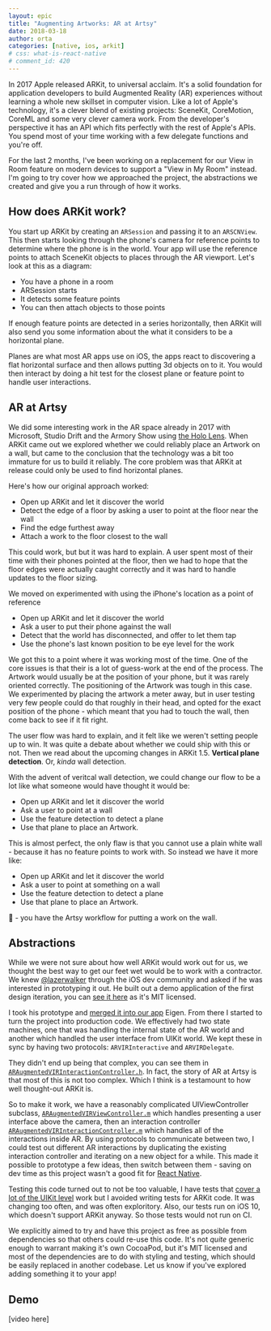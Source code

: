 ```yaml
---
layout: epic
title: "Augmenting Artworks: AR at Artsy"
date: 2018-03-18
author: orta
categories: [native, ios, arkit]
# css: what-is-react-native
# comment_id: 420
---
```


In 2017 Apple released ARKit, to universal acclaim. It's a solid foundation for application developers to build
Augmented Reality (AR) experiences without learning a whole new skillset in computer vision. Like a lot of Apple's
technology, it's a clever blend of existing projects: SceneKit, CoreMotion, CoreML and some very clever camera work.
From the developer's perspective it has an API which fits perfectly with the rest of Apple's APIs. You spend most of
your time working with a few delegate functions and you're off.

For the last 2 months, I've been working on a replacement for our View in Room feature on modern devices to support a
"View in My Room" instead. I'm going to try cover how we approached the project, the abstractions we created and give
you a run through of how it works.

<!-- more -->

## How does ARKit work?

You start up ARKit by creating an `ARSession` and passing it to an `ARSCNView`. This then starts looking through the
phone's camera for reference points to determine where the phone is in the world. Your app will use the reference points
to attach SceneKit objects to places through the AR viewport. Let's look at this as a diagram:

* You have a phone in a room
* ARSession starts
* It detects some feature points
* You can then attach objects to those points

If enough feature points are detected in a series horizontally, then ARKit will also send you some information about the
what it considers to be a horizontal plane.

Planes are what most AR apps use on iOS, the apps react to discovering a flat horizontal surface and then allows putting
3d objects on to it. You would then interact by doing a hit test for the closest plane or feature point to handle user
interactions.

## AR at Artsy

We did some interesting work in the AR space already in 2017 with Microsoft, Studio Drift and the Armory Show using [the
Holo Lens][holo-lens]. When ARKit came out we explored whether we could reliably place an Artwork on a wall, but came to
the conclusion that the technology was a bit too immature for us to build it reliably. The core problem was that ARKit
at release could only be used to find horizontal planes.

Here's how our original approach worked:

* Open up ARKit and let it discover the world
* Detect the edge of a floor by asking a user to point at the floor near the wall
* Find the edge furthest away
* Attach a work to the floor closest to the wall

This could work, but but it was hard to explain. A user spent most of their time with their phones pointed at the floor,
then we had to hope that the floor edges were actually caught correctly and it was hard to handle updates to the floor
sizing.

We moved on experimented with using the iPhone's location as a point of reference

* Open up ARKit and let it discover the world
* Ask a user to put their phone against the wall
* Detect that the world has disconnected, and offer to let them tap
* Use the phone's last known position to be eye level for the work

We got this to a point where it was working most of the time. One of the core issues is that their is a lot of
guess-work at the end of the process. The Artwork would usually be at the position of your phone, but it was rarely
oriented correctly. The positioning of the Artwork was tough in this case. We experimented by placing the artwork a
meter away, but in user testing very few people could do that roughly in their head, and opted for the exact position of
the phone - which meant that you had to touch the wall, then come back to see if it fit right.

The user flow was hard to explain, and it felt like we weren't setting people up to win. It was quite a debate about
whether we could ship with this or not. Then we read about the upcoming changes in ARKit 1.5. **Vertical plane
detection**. Or, _kinda_ wall detection.

With the advent of veritcal wall detection, we could change our flow to be a lot like what someone would have thought it
would be:

* Open up ARKit and let it discover the world
* Ask a user to point at a wall
* Use the feature detection to detect a plane
* Use that plane to place an Artwork.

This is almost perfect, the only flaw is that you cannot use a plain white wall - because it has no feature points to
work with. So instead we have it more like:

* Open up ARKit and let it discover the world
* Ask a user to point at something on a wall
* Use the feature detection to detect a plane
* Use that plane to place an Artwork.

:tada: - you have the Artsy workflow for putting a work on the wall.

## Abstractions

While we were not sure about how well ARKit would work out for us, we thought the best way to get our feet wet would be
to work with a contractor. We knew [@lazerwalker][lazerwalker] through the iOS dev community and asked if he was
interested in prototyping it out. He built out a demo application of the first design iteration, you can [see it
here][prototype1] as it's MIT licensed.

I took his prototype and [merged it into our app][ar_pr_1] Eigen. From there I started to turn the project into
production code. We effectively had two state machines, one that was handling the internal state of the AR world and
another which handled the user interface from UIKit world. We kept these in sync by having two protocols:
`ARVIRInteractive` and `ARVIRDelegate`.

They didn't end up being that complex, you can see them in [`ARAugmentedVIRInteractionController.h`][vir_ic]. In fact,
the story of AR at Artsy is that most of this is not too complex. Which I think is a testamount to how well thought-out
ARKit is.

So to make it work, we have a reasonably complicated UIViewController subclass,
[`ARAugmentedVIRViewController.m`][vir_vc] which handles presenting a user interface above the camera, then an
interaction controller [`ARAugmentedVIRInteractionController.m`][vir_ic_m] which handles all of the interactions inside
AR. By using protocols to communicate between two, I could test out different AR interactions by duplicating the
existing interaction controller and iterating on a new object for a while. This made it possible to prototype a few
ideas, then switch between them - saving on dev time as this project wasn't a good fit for [React Native][rn].

Testing this code turned out to not be too valuable, I have tests that [cover a lot of the UIKit level][tests] work but
I avoided writing tests for ARKit code. It was changing too often, and was often exploritory. Also, our tests run on iOS
10, which doesn't support ARKit anyway. So those tests would not run on CI.

We explicitly aimed to try and have this project as free as possible from dependencies so that others could re-use this
code. It's not _quite_ generic enough to warrant making it's own CocoaPod, but it's MIT licensed and most of the
dependencies are to do with styling and testing, which should be easily replaced in another codebase. Let us know if
you've explored adding something it to your app!

## Demo

[video here]

[holo-lens]: http://fortune.com/2017/03/02/microsoft-hololens-art-show/
[lazerwalker]: http://www.lazerwalker.com
[rn]: http://artsy.github.io/series/react-native-at-artsy/
[prototype1]: https://github.com/lazerwalker/art-on-walls-prototype
[ar_pr_1]: https://github.com/artsy/eigen/pull/2501
[vir_ic]: https://github.com/artsy/eigen/blob/master/Artsy/View_Controllers/ARVIR/ARAugmentedVIRInteractionController.h
[vir_ic_m]: https://github.com/artsy/eigen/blob/master/Artsy/View_Controllers/ARVIR/ARAugmentedVIRInteractionController.m
[vir_vc]: https://github.com/artsy/eigen/blob/master/Artsy/View_Controllers/ARVIR/ARAugmentedVIRViewController.m
[tests]: https://github.com/artsy/eigen/tree/master/Artsy_Tests/View_Controller_Tests/ARVIR
